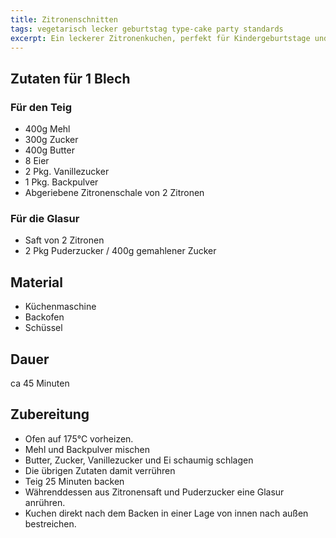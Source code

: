 ```yaml
---
title: Zitronenschnitten
tags: vegetarisch lecker geburtstag type-cake party standards
excerpt: Ein leckerer Zitronenkuchen, perfekt für Kindergeburtstage und Gartenparties.
---
```

## Zutaten für 1 Blech
### Für den Teig
* 400g Mehl
* 300g Zucker
* 400g Butter
* 8 Eier
* 2 Pkg. Vanillezucker
* 1 Pkg. Backpulver
* Abgeriebene Zitronenschale von 2 Zitronen

### Für die Glasur
* Saft von 2 Zitronen
* 2 Pkg Puderzucker / 400g gemahlener Zucker

## Material
* Küchenmaschine
* Backofen
* Schüssel

## Dauer
ca 45 Minuten

## Zubereitung
* Ofen auf 175°C vorheizen.
* Mehl und Backpulver mischen
* Butter, Zucker, Vanillezucker und Ei schaumig schlagen
* Die übrigen Zutaten damit verrühren
* Teig 25 Minuten backen
* Währenddessen aus Zitronensaft und Puderzucker eine Glasur anrühren.
* Kuchen direkt nach dem Backen in einer Lage von innen nach außen bestreichen.
